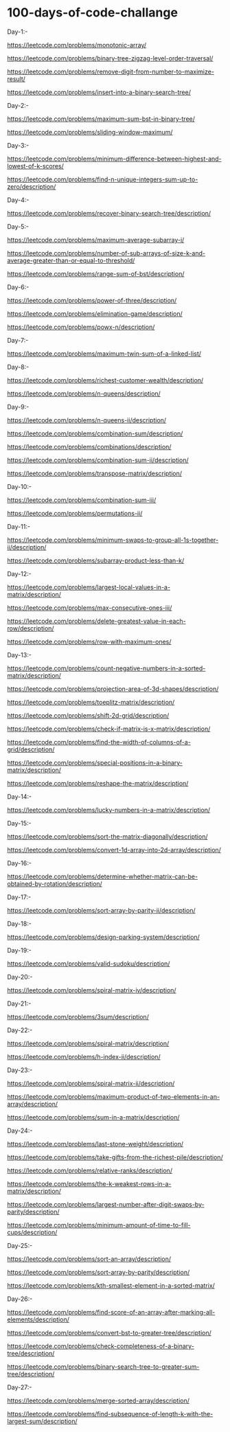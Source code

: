 # 100-days-of-code-challange
Day-1:-

https://leetcode.com/problems/monotonic-array/

https://leetcode.com/problems/binary-tree-zigzag-level-order-traversal/

https://leetcode.com/problems/remove-digit-from-number-to-maximize-result/

https://leetcode.com/problems/insert-into-a-binary-search-tree/


Day-2:-

https://leetcode.com/problems/maximum-sum-bst-in-binary-tree/

https://leetcode.com/problems/sliding-window-maximum/


Day-3:-

https://leetcode.com/problems/minimum-difference-between-highest-and-lowest-of-k-scores/

https://leetcode.com/problems/find-n-unique-integers-sum-up-to-zero/description/


Day-4:-

https://leetcode.com/problems/recover-binary-search-tree/description/


Day-5:-

https://leetcode.com/problems/maximum-average-subarray-i/

https://leetcode.com/problems/number-of-sub-arrays-of-size-k-and-average-greater-than-or-equal-to-threshold/

https://leetcode.com/problems/range-sum-of-bst/description/


Day-6:-

https://leetcode.com/problems/power-of-three/description/

https://leetcode.com/problems/elimination-game/description/

https://leetcode.com/problems/powx-n/description/


Day-7:-

https://leetcode.com/problems/maximum-twin-sum-of-a-linked-list/


Day-8:-

https://leetcode.com/problems/richest-customer-wealth/description/

https://leetcode.com/problems/n-queens/description/

Day-9:-

https://leetcode.com/problems/n-queens-ii/description/

https://leetcode.com/problems/combination-sum/description/

https://leetcode.com/problems/combinations/description/

https://leetcode.com/problems/combination-sum-ii/description/

https://leetcode.com/problems/transpose-matrix/description/

Day-10:-

https://leetcode.com/problems/combination-sum-iii/

https://leetcode.com/problems/permutations-ii/

Day-11:-

https://leetcode.com/problems/minimum-swaps-to-group-all-1s-together-ii/description/

https://leetcode.com/problems/subarray-product-less-than-k/

Day-12:-

https://leetcode.com/problems/largest-local-values-in-a-matrix/description/

https://leetcode.com/problems/max-consecutive-ones-iii/

https://leetcode.com/problems/delete-greatest-value-in-each-row/description/

https://leetcode.com/problems/row-with-maximum-ones/

Day-13:-

https://leetcode.com/problems/count-negative-numbers-in-a-sorted-matrix/description/

https://leetcode.com/problems/projection-area-of-3d-shapes/description/

https://leetcode.com/problems/toeplitz-matrix/description/

https://leetcode.com/problems/shift-2d-grid/description/

https://leetcode.com/problems/check-if-matrix-is-x-matrix/description/

https://leetcode.com/problems/find-the-width-of-columns-of-a-grid/description/

https://leetcode.com/problems/special-positions-in-a-binary-matrix/description/

https://leetcode.com/problems/reshape-the-matrix/description/

Day-14:-

https://leetcode.com/problems/lucky-numbers-in-a-matrix/description/

Day-15:-

https://leetcode.com/problems/sort-the-matrix-diagonally/description/

https://leetcode.com/problems/convert-1d-array-into-2d-array/description/

Day-16:-

https://leetcode.com/problems/determine-whether-matrix-can-be-obtained-by-rotation/description/

Day-17:-

https://leetcode.com/problems/sort-array-by-parity-ii/description/

Day-18:-

https://leetcode.com/problems/design-parking-system/description/

Day-19:-

https://leetcode.com/problems/valid-sudoku/description/

Day-20:-

https://leetcode.com/problems/spiral-matrix-iv/description/

Day-21:-

https://leetcode.com/problems/3sum/description/

Day-22:-

https://leetcode.com/problems/spiral-matrix/description/

https://leetcode.com/problems/h-index-ii/description/

Day-23:-

https://leetcode.com/problems/spiral-matrix-ii/description/

https://leetcode.com/problems/maximum-product-of-two-elements-in-an-array/description/

https://leetcode.com/problems/sum-in-a-matrix/description/

Day-24:-

https://leetcode.com/problems/last-stone-weight/description/

https://leetcode.com/problems/take-gifts-from-the-richest-pile/description/

https://leetcode.com/problems/relative-ranks/description/

https://leetcode.com/problems/the-k-weakest-rows-in-a-matrix/description/

https://leetcode.com/problems/largest-number-after-digit-swaps-by-parity/description/

https://leetcode.com/problems/minimum-amount-of-time-to-fill-cups/description/

Day-25:-

https://leetcode.com/problems/sort-an-array/description/

https://leetcode.com/problems/sort-array-by-parity/description/

https://leetcode.com/problems/kth-smallest-element-in-a-sorted-matrix/

Day-26:-

https://leetcode.com/problems/find-score-of-an-array-after-marking-all-elements/description/

https://leetcode.com/problems/convert-bst-to-greater-tree/description/

https://leetcode.com/problems/check-completeness-of-a-binary-tree/description/

https://leetcode.com/problems/binary-search-tree-to-greater-sum-tree/description/

Day-27:-

https://leetcode.com/problems/merge-sorted-array/description/

https://leetcode.com/problems/find-subsequence-of-length-k-with-the-largest-sum/description/
